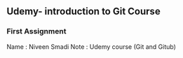 ## Udemy- introduction to Git Course
### First Assignment

Name : Niveen Smadi
Note : Udemy course (Git and Gitub)
